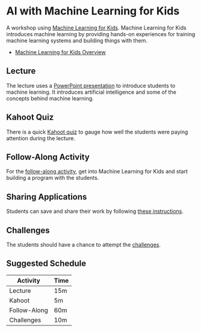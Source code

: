 # AI with Machine Learning for Kids
A workshop using [Machine Learning for Kids](https://machinelearningforkids.co.uk). Machine Learning for Kids introduces machine learning by providing hands-on experiences for training machine learning systems and building things with them.

- [Machine Learning for Kids Overview](https://www.youtube.com/watch?v=EjbHXMzeX4c)

## Lecture
The lecture uses a [PowerPoint presentation](MachineLearning.pptx) to introduce students to machine learning. It introduces artificial intelligence and some of the concepts behind machine learning.

## Kahoot Quiz
There is a quick [Kahoot quiz](https://create.kahoot.it/share/8d6399d8-3979-45ad-bae5-52824765632f) to gauge how well the students were paying attention during the lecture.

## Follow-Along Activity
For the [follow-along activity](FollowAlong.md), get into Machine Learning for Kids and start building a program with the students.

## Sharing Applications
Students can save and share their work by following [these instructions](SharingApplications.md).

## Challenges
The students should have a chance to attempt the [challenges](Challenges.md).

## Suggested Schedule

| Activity | Time |
|-|-|
| Lecture | 15m |
| Kahoot | 5m |
| Follow-Along | 60m |
| Challenges | 10m |